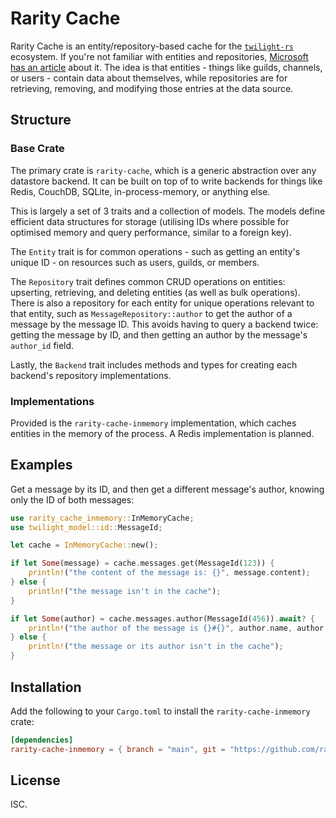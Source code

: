 # Rarity Cache

Rarity Cache is an entity/repository-based cache for the [`twilight-rs`]
ecosystem. If you're not familiar with entities and repositories,
[Microsoft has an article][docs:repo:microsoft] about it. The idea is that
entities - things like guilds, channels, or users - contain data about
themselves, while repositories are for retrieving, removing, and modifying those
entries at the data source.

## Structure

### Base Crate

The primary crate is `rarity-cache`, which is a generic abstraction over any
datastore backend. It can be built on top of to write backends for things like
Redis, CouchDB, SQLite, in-process-memory, or anything else.

This is largely a set of 3 traits and a collection of models. The models define
efficient data structures for storage (utilising IDs where possible for
optimised memory and query performance, similar to a foreign key).

The `Entity` trait is for common operations - such as getting an entity's unique
ID - on resources such as users, guilds, or members.

The `Repository` trait defines common CRUD operations on entities: upserting,
retrieving, and deleting entities (as well as bulk operations). There is also a
repository for each entity for unique operations relevant to that entity, such
as `MessageRepository::author` to get the author of a message by the message ID.
This avoids having to query a backend twice: getting the message by ID, and then
getting an author by the message's `author_id` field.

Lastly, the `Backend` trait includes methods and types for creating each
backend's repository implementations.

### Implementations

Provided is the `rarity-cache-inmemory` implementation, which caches entities in
the memory of the process. A Redis implementation is planned.

## Examples

Get a message by its ID, and then get a different message's author, knowing only
the ID of both messages:

```rust
use rarity_cache_inmemory::InMemoryCache;
use twilight_model::id::MessageId;

let cache = InMemoryCache::new();

if let Some(message) = cache.messages.get(MessageId(123)) {
    println!("the content of the message is: {}", message.content);
} else {
    println!("the message isn't in the cache");
}

if let Some(author) = cache.messages.author(MessageId(456)).await? {
    println!("the author of the message is {}#{}", author.name, author.discriminator);
} else {
    println!("the message or its author isn't in the cache");
}
```

## Installation

Add the following to your `Cargo.toml` to install the `rarity-cache-inmemory`
crate:

```toml
[dependencies]
rarity-cache-inmemory = { branch = "main", git = "https://github.com/rarity-rs/cache" }
```

## License

ISC.

[`twilight-rs`]: https://twilight.rs
[docs:repo:microsoft]: https://docs.microsoft.com/en-us/dotnet/architecture/microservices/microservice-ddd-cqrs-patterns/infrastructure-persistence-layer-design
